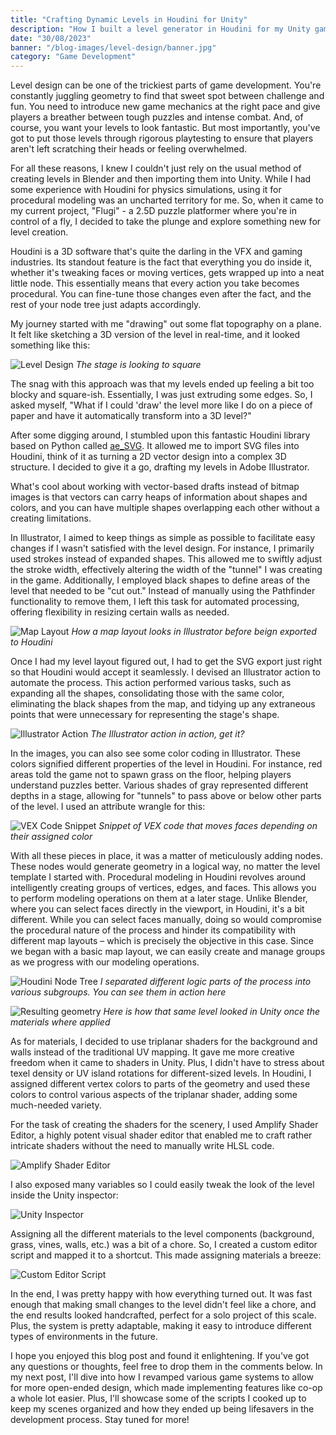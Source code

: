 ```yaml
---
title: "Crafting Dynamic Levels in Houdini for Unity"
description: "How I built a level generator in Houdini for my Unity game that used vector images to construct levels."
date: "30/08/2023"
banner: "/blog-images/level-design/banner.jpg"
category: "Game Development"
---
```


Level design can be one of the trickiest parts of game development. You're constantly juggling geometry to find that sweet spot between challenge and fun. You need to introduce new game mechanics at the right pace and give players a breather between tough puzzles and intense combat. And, of course, you want your levels to look fantastic. But most importantly, you've got to put those levels through rigorous playtesting to ensure that players aren't left scratching their heads or feeling overwhelmed.

For all these reasons, I knew I couldn't just rely on the usual method of creating levels in Blender and then importing them into Unity. While I had some experience with Houdini for physics simulations, using it for procedural modeling was an uncharted territory for me. So, when it came to my current project, "Flugi" - a 2.5D puzzle platformer where you're in control of a fly, I decided to take the plunge and explore something new for level creation.

Houdini is a 3D software that's quite the darling in the VFX and gaming industries. Its standout feature is the fact that everything you do inside it, whether it's tweaking faces or moving vertices, gets wrapped up into a neat little node. This essentially means that every action you take becomes procedural. You can fine-tune those changes even after the fact, and the rest of your node tree just adapts accordingly.

My journey started with me "drawing" out some flat topography on a plane. It felt like sketching a 3D version of the level in real-time, and it looked something like this:

![Level Design](/blog-images/level-design/emptygrid.png)
*The stage is looking to square*

The snag with this approach was that my levels ended up feeling a bit too blocky and square-ish. Essentially, I was just extruding some edges. So, I asked myself, "What if I could 'draw' the level more like I do on a piece of paper and have it automatically transform into a 3D level?"

After some digging around, I stumbled upon this fantastic Houdini library based on Python called [ae_SVG](https://github.com/Aeoll/ae_SVG). It allowed me to import SVG files into Houdini, think of it as turning a 2D vector design into a complex 3D structure. I decided to give it a go, drafting my levels in Adobe Illustrator.

What's cool about working with vector-based drafts instead of bitmap images is that vectors can carry heaps of information about shapes and colors, and you can have multiple shapes overlapping each other without a creating limitations.

In Illustrator, I aimed to keep things as simple as possible to facilitate easy changes if I wasn't satisfied with the level design. For instance, I primarily used strokes instead of expanded shapes. This allowed me to swiftly adjust the stroke width, effectively altering the width of the "tunnel" I was creating in the game. Additionally, I employed black shapes to define areas of the level that needed to be "cut out." Instead of manually using the Pathfinder functionality to remove them, I left this task for automated processing, offering flexibility in resizing certain walls as needed.

![Map Layout](/blog-images/level-design/map-layout.png)
*How a map layout looks in Illustrator before beign exported to Houdini*

Once I had my level layout figured out, I had to get the SVG export just right so that Houdini would accept it seamlessly. I devised an Illustrator action to automate the process. This action performed various tasks, such as expanding all the shapes, consolidating those with the same color, eliminating the black shapes from the map, and tidying up any extraneous points that were unnecessary for representing the stage's shape.

![Illustrator Action](/blog-images/level-design/illustrator-action.gif)
*The Illustrator action in action, get it?*

In the images, you can also see some color coding in Illustrator. These colors signified different properties of the level in Houdini. For instance, red areas told the game not to spawn grass on the floor, helping players understand puzzles better. Various shades of gray represented different depths in a stage, allowing for "tunnels" to pass above or below other parts of the level. I used an attribute wrangle for this:

![VEX Code Snippet](/blog-images/level-design/vex-code.png)
*Snippet of VEX code that moves faces depending on their assigned color*

With all these pieces in place, it was a matter of meticulously adding nodes. These nodes would generate geometry in a logical way, no matter the level template I started with.
Procedural modeling in Houdini revolves around intelligently creating groups of vertices, edges, and faces. This allows you to perform modeling operations on them at a later stage. Unlike Blender, where you can select faces directly in the viewport, in Houdini, it's a bit different. While you can select faces manually, doing so would compromise the procedural nature of the process and hinder its compatibility with different map layouts – which is precisely the objective in this case. Since we began with a basic map layout, we can easily create and manage groups as we progress with our modeling operations.

![Houdini Node Tree](/blog-images/level-design/houdini-node-tree.gif)
*I separated different logic parts of the process into various subgroups. You can see them in action here*

![Resulting geometry](/blog-images/level-design/resulting-geometry.gif)
*Here is how that same level looked in Unity once the materials where applied*

As for materials, I decided to use triplanar shaders for the background and walls instead of the traditional UV mapping. It gave me more creative freedom when it came to shaders in Unity. Plus, I didn't have to stress about texel density or UV island rotations for different-sized levels. In Houdini, I assigned different vertex colors to parts of the geometry and used these colors to control various aspects of the triplanar shader, adding some much-needed variety.

For the task of creating the shaders for the scenery, I used Amplify Shader Editor, a highly potent visual shader editor that enabled me to craft rather intricate shaders without the need to manually write HLSL code.

![Amplify Shader Editor](/blog-images/level-design/triplanar-shader.png)

I also exposed many variables so I could easily tweak the look of the level inside the Unity inspector:

![Unity Inspector](/blog-images/level-design/unity-inspector.gif)

Assigning all the different materials to the level components (background, grass, vines, walls, etc.) was a bit of a chore. So, I created a custom editor script and mapped it to a shortcut. This made assigning materials a breeze:

![Custom Editor Script](/blog-images/level-design/auto-apply-materials.gif)

In the end, I was pretty happy with how everything turned out. It was fast enough that making small changes to the level didn't feel like a chore, and the end results looked handcrafted, perfect for a solo project of this scale. Plus, the system is pretty adaptable, making it easy to introduce different types of environments in the future.

I hope you enjoyed this blog post and found it enlightening. If you've got any questions or thoughts, feel free to drop them in the comments below. In my next post, I'll dive into how I revamped various game systems to allow for more open-ended design, which made implementing features like co-op a whole lot easier. Plus, I'll showcase some of the scripts I cooked up to keep my scenes organized and how they ended up being lifesavers in the development process. Stay tuned for more!
